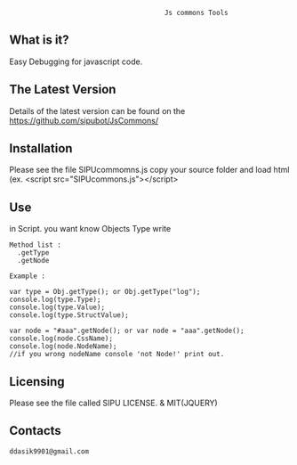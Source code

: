 
                                           Js commons Tools

  What is it?
  -----------

  Easy Debugging for javascript code.

  The Latest Version
  ------------------

  Details of the latest version can be found on the 
  https://github.com/sipubot/JsCommons/

  
  Installation
  ------------

  Please see the file SIPUcommomns.js copy your source folder and load html (ex. 
    \<script src="SIPUcommons.js"\>\</script\>

  Use 
  ------------
  in Script. you want know Objects Type write
    
    Method list :
      .getType
      .getNode
  
    Example : 
    
    var type = Obj.getType(); or Obj.getType("log");
    console.log(type.Type);
    console.log(type.Value);
    console.log(type.StructValue);
    
    var node = "#aaa".getNode(); or var node = "aaa".getNode();
    console.log(node.CssName);
    console.log(node.NodeName);
    //if you wrong nodeName console 'not Node!' print out.
    
    
  Licensing
  ---------

  Please see the file called SIPU LICENSE. & MIT(JQUERY)
  
  Contacts
  --------
    ddasik9901@gmail.com
     
